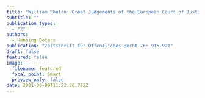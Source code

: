```yaml
---
title: "William Phelan: Great Judgements of the European Court of Justice (Review)"
subtitle: ""
publication_types:
  - "2"
authors:
  - Henning Deters
publication: "Zeitschrift für Öffentliches Recht 76: 915-921"
draft: false
featured: false
image:
  filename: featured
  focal_point: Smart
  preview_only: false
date: 2021-09-09T11:22:20.772Z
---
```

